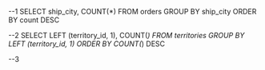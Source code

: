 --1
SELECT ship_city, COUNT(*) FROM orders
GROUP BY ship_city
ORDER BY count DESC

--2
SELECT LEFT (territory_id, 1), COUNT(*) FROM territories
GROUP BY LEFT (territory_id, 1)
ORDER BY COUNT(*) DESC

--3
